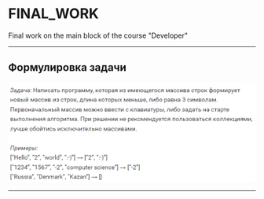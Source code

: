 # FINAL_WORK
Final work on the main block of the course "Developer"

---
## Формулировка задачи 
![Task_text](task_text.png)

---

